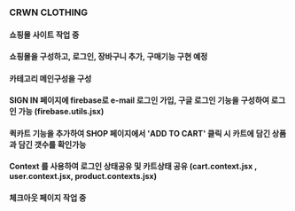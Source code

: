 ### CRWN CLOTHING
#### 쇼핑몰 사이트 작업 중

#### 쇼핑몰을 구성하고, 로그인, 장바구니 추가, 구매기능 구현 예정

#### 카테고리 메인구성을 구성

#### SIGN IN 페이지에 firebase로 e-mail 로그인 가입, 구글 로그인 기능을 구성하여 로그인 가능 (firebase.utils.jsx)

#### 퀵카트 기능을 추가하여 SHOP 페이지에서 'ADD TO CART' 클릭 시 카트에 담긴 상품과 담긴 갯수를 확인가능

#### Context 를 사용하여 로그인 상태공유 및 카트상태 공유 (cart.context.jsx , user.context.jsx, product.contexts.jsx)

#### 체크아웃 페이지 작업 중
